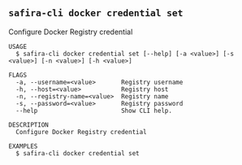 <!-- order:15 -->
<!-- PLEASE! Don't edit this file, auto generated! -->

## `safira-cli docker credential set`

Configure Docker Registry credential

```
USAGE
  $ safira-cli docker credential set [--help] [-a <value>] [-s <value>] [-n <value>] [-h <value>]

FLAGS
  -a, --username=<value>       Registry username
  -h, --host=<value>           Registry host
  -n, --registry-name=<value>  Registry name
  -s, --password=<value>       Registry password
  --help                       Show CLI help.

DESCRIPTION
  Configure Docker Registry credential

EXAMPLES
  $ safira-cli docker credential set
```
